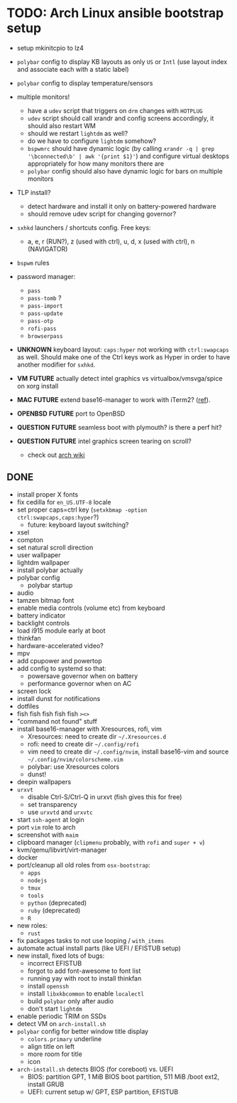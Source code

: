 # TODO: Arch Linux ansible bootstrap setup

- setup mkinitcpio to lz4
- `polybar` config to display KB layouts as only `US` or `Intl` (use layout
  index and associate each with a static label)
- `polybar` config to display temperature/sensors
- multiple monitors!
  - have a `udev` script that triggers on `drm` changes with `HOTPLUG`
  - `udev` script should call xrandr and config screens accordingly, it should also restart WM
  - should we restart `lightdm` as well?
  - do we have to configure `lightdm` somehow?
  - `bspwmrc` should have dynamic logic (by calling `xrandr -q | grep
    '\bconnected\b' | awk '{print $1}'`) and configure virtual desktops
    appropriately for how many monitors there are
  - `polybar` config should also have dynamic logic for bars on multiple monitors
- TLP install?
  - detect hardware and install it only on battery-powered hardware
  - should remove udev script for changing governor?

- `sxhkd` launchers / shortcuts config. Free keys:
  - a, e, r (RUN?), z (used with ctrl), u, d, x (used with ctrl), n (NAVIGATOR)
- `bspwm` rules
- password manager:
  - `pass`
  - `pass-tomb` ?
  - `pass-import`
  - `pass-update`
  - `pass-otp`
  - `rofi-pass`
  - `browserpass`
- **UNKNOWN** keyboard layout: `caps:hyper` not working with `ctrl:swapcaps` as well.
  Should make one of the Ctrl keys work as Hyper in order to have another
  modifier for `sxhkd`.
- **VM** **FUTURE** actually detect intel graphics vs virtualbox/vmsvga/spice on xorg install
- **MAC** **FUTURE** extend base16-manager to work with iTerm2? ([ref](https://coderwall.com/p/s-2_nw/change-iterm2-color-profile-from-the-cli)).
- **OPENBSD** **FUTURE** port to OpenBSD
- **QUESTION** **FUTURE** seamless boot with plymouth? is there a perf hit?
- **QUESTION** **FUTURE** intel graphics screen tearing on scroll?
  - check out [arch wiki](https://wiki.archlinux.org/index.php/intel_graphics#Tearing)

## DONE
- install proper X fonts
- fix cedilla for `en_US.UTF-8` locale
- set proper caps=ctrl key (`setxkbmap -option ctrl:swapcaps,caps:hyper`?)
  - future: keyboard layout switching?
- xsel
- compton
- set natural scroll direction
- user wallpaper
- lightdm wallpaper
- install polybar actually
- polybar config
  - polybar startup
- audio
- tamzen bitmap font
- enable media controls (volume etc) from keyboard
- battery indicator
- backlight controls
- load i915 module early at boot
- thinkfan
- hardware-accelerated video?
- mpv
- add cpupower and powertop
- add config to systemd so that:
  - powersave governor when on battery
  - performance governor when on AC
- screen lock
- install dunst for notifications
- dotfiles
- fish fish fish fish fish `><>`
- "command not found" stuff
- install base16-manager with Xresources, rofi, vim
  - Xresources: need to create dir `~/.Xresources.d`
  - rofi: need to create dir `~/.config/rofi`
  - vim need to create dir `~/.config/nvim`, install base16-vim and source `~/.config/nvim/colorscheme.vim`
  - polybar: use Xresources colors
  - dunst!
- deepin wallpapers
- `urxvt`
  - disable Ctrl-S/Ctrl-Q in urxvt (fish gives this for free)
  - set transparency
  - use `urxvtd` and `urxvtc`
- start `ssh-agent` at login
- port `vim` role to arch
- screenshot with `maim`
- clipboard manager (`clipmenu` probably, with `rofi` and `super + v`)
- kvm/qemu/libvirt/virt-manager
- docker
- port/cleanup all old roles from `osx-bootstrap`:
  - `apps`
  - `nodejs`
  - `tmux`
  - `tools`
  - `python` (deprecated)
  - `ruby` (deprecated)
  - `R`
- new roles:
  - `rust`
- fix packages tasks to not use looping / `with_items`
- automate actual install parts (like UEFI / EFISTUB setup)
- new install, fixed lots of bugs:
  - incorrect EFISTUB
  - forgot to add font-awesome to font list
  - running yay with root to install thinkfan
  - install `openssh`
  - install `libxkbcommon` to enable `localectl`
  - build `polybar` only after audio
  - don't start `lightdm`
- enable periodic TRIM on SSDs
- detect VM on `arch-install.sh`
- `polybar` config for better window title display
  - `colors.primary` underline
  - align title on left
  - more room for title
  - icon
- `arch-install.sh` detects BIOS (for coreboot) vs. UEFI
  - BIOS: partition GPT, 1 MiB BIOS boot partition, 511 MiB /boot ext2, install GRUB
  - UEFI: current setup w/ GPT, ESP partition, EFISTUB
